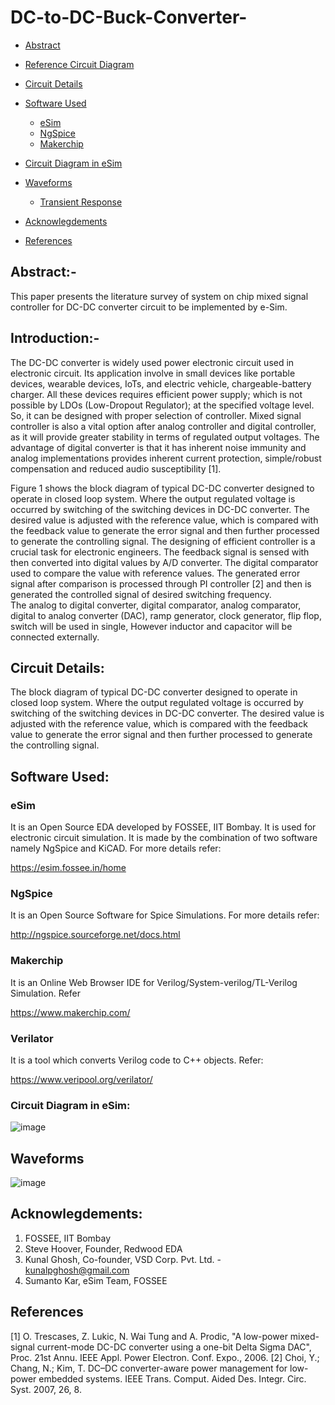 # DC-to-DC-Buck-Converter-



- [Abstract](#abstract)
- [Reference Circuit Diagram](#reference-circuit-diagram)
- [Circuit Details](#circuit-details)
- [Software Used](#software-used)
    * [eSim](#esim)
    * [NgSpice](#ngspice)
    * [Makerchip](#makerchip)
- [Circuit Diagram in eSim](#circuit-diagram-in-esim)
- [Waveforms](#waveforms)
     * [Transient Response](#Transient-Response)
  
   
  
- [Acknowlegdements](#acknowlegdements)
- [References](#references)
 
## Abstract:- 
This paper presents the literature survey of system on chip mixed signal controller for DC-DC converter circuit to be implemented by e-Sim. 

## Introduction:-
The DC-DC converter is widely used power electronic circuit used in electronic circuit. Its application involve in small devices like portable devices, wearable devices, IoTs, and electric vehicle, chargeable-battery charger. All these devices requires efficient power supply; which is not possible by LDOs (Low-Dropout Regulator); at the specified voltage level. So, it can be designed with proper selection of controller. Mixed signal controller is also a vital option after analog controller and digital controller, as it will provide greater stability in terms of regulated output voltages. The advantage of digital converter is that it has inherent noise immunity and analog implementations provides inherent current protection, simple/robust compensation and reduced audio susceptibility [1].

Figure 1 shows the block diagram of typical DC-DC converter designed to operate in closed loop system. Where the output regulated voltage is occurred by switching of the switching devices in DC-DC converter. The desired value is adjusted with the reference value, which is compared with the feedback value to generate the error signal and then further processed to generate the controlling signal. 
The designing of efficient controller is a crucial task for electronic engineers. The feedback signal is sensed with then converted into digital values by A/D converter. The digital comparator used to compare the value with reference values. The generated error signal after comparison is processed through PI controller [2] and then is generated the controlled signal of desired switching frequency.  
The analog to digital converter, digital comparator, analog comparator, digital to analog converter (DAC), ramp generator, clock generator, flip flop, switch will be used in single, However inductor and capacitor will be connected externally.



## Circuit Details:

The block diagram of typical DC-DC converter designed to operate in closed loop system. Where the output regulated voltage is occurred by switching of the switching devices in DC-DC converter. The desired value is adjusted with the reference value, which is compared with the feedback value to generate the error signal and then further processed to generate the controlling signal. 

## Software Used:
### eSim
It is an Open Source EDA developed by FOSSEE, IIT Bombay. It is used for electronic circuit simulation. It is made by the combination of two software namely NgSpice and KiCAD.
For more details refer:

https://esim.fossee.in/home

### NgSpice
It is an Open Source Software for Spice Simulations. For more details refer:

http://ngspice.sourceforge.net/docs.html

### Makerchip
It is an Online Web Browser IDE for Verilog/System-verilog/TL-Verilog Simulation. Refer

https://www.makerchip.com/

### Verilator
It is a tool which converts Verilog code to C++ objects. Refer:

https://www.veripool.org/verilator/

### Circuit Diagram in eSim:

![image](https://user-images.githubusercontent.com/115182557/194390313-bd7fe94a-0a5e-4eb4-aaae-9bde910455ed.png)



## Waveforms
![image](https://user-images.githubusercontent.com/115182557/194390343-cd214e17-a071-448d-964c-83056908b525.png)





## Acknowlegdements:
1. FOSSEE, IIT Bombay
2. Steve Hoover, Founder, Redwood EDA
3. Kunal Ghosh, Co-founder, VSD Corp. Pvt. Ltd. - kunalpghosh@gmail.com
4. Sumanto Kar, eSim Team, FOSSEE

## References
[1] O. Trescases, Z. Lukic, N. Wai Tung and A. Prodic, "A low-power mixed-signal current-mode DC-DC converter using a one-bit Delta Sigma DAC", Proc. 21st Annu. IEEE Appl. Power Electron. Conf. Expo., 2006.
[2] Choi, Y.; Chang, N.; Kim, T. DC–DC converter-aware power management for low-power embedded systems. IEEE Trans. Comput. Aided Des. Integr. Circ. Syst. 2007, 26, 8.

